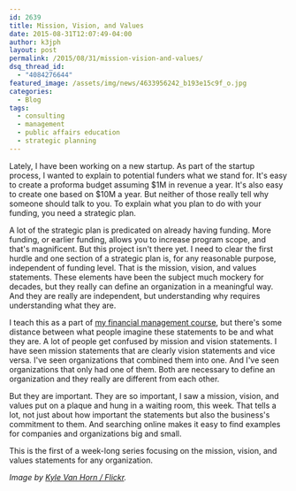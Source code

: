 ```yaml
---
id: 2639
title: Mission, Vision, and Values
date: 2015-08-31T12:07:49-04:00
author: k3jph
layout: post
permalink: /2015/08/31/mission-vision-and-values/
dsq_thread_id:
  - "4084276644"
featured_image: /assets/img/news/4633956242_b193e15c9f_o.jpg
categories:
  - Blog
tags:
  - consulting
  - management
  - public affairs education
  - strategic planning
---
```

Lately, I have been working on a new startup.  As part of the startup process, I wanted to explain to potential funders what we stand for.  It's easy to create a proforma budget assuming $1M in revenue a year.  It's also easy to create one based on $10M a year.  But neither of those really tell why someone should talk to you.  To explain what you plan to do with your funding, you need a strategic plan.  

A lot of the strategic plan is predicated on already having funding.  More funding, or earlier funding, allows you to increase program scope, and that's magnificent.  But this project isn't there yet.  I need to clear the first hurdle and one section of a strategic plan is, for any reasonable purpose, independent of funding level.  That is the mission, vision, and values statements.  These elements have been the subject much mockery for decades, but they really can define an organization in a meaningful way.  And they are really are independent, but understanding why requires understanding what they are.

I teach this as a part of [my financial management course](/teaching), but there's some distance between what people imagine these statements to be and what they are.  A lot of people get confused by mission and vision statements.  I have seen mission statements that are clearly vision statements and vice versa.  I've seen organizations that combined them into one.  And I've seen organizations that only had one of them.  Both are necessary to define an organization and they really are different from each other.

But they are important.  They are so important, I saw a mission, vision, and values put on a plaque and hung in a waiting room, this week.  That tells a lot, not just about how important the statements but also the business's commitment to them.  And searching online makes it easy to find examples for companies and organizations big and small.  

This is the first of a week-long series focusing on the mission, vision, and values statements for any organization.

_Image by [Kyle Van Horn / Flickr](https://www.flickr.com/photos/kvh/4633956242)._
